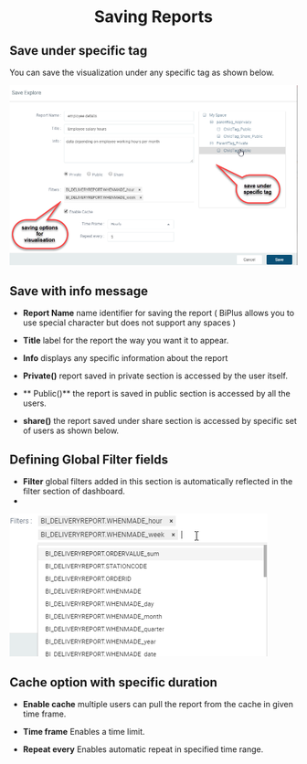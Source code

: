 <center><h1>Saving Reports</h1></center>

## Save under specific tag

You can save the visualization under any specific tag as shown below.

![enter image description here](https://raw.githubusercontent.com/sv18042016/fp1/e3b7bf2c45247e84daf15a733ebe46301c7a2004/images/saving%20report.png)

## Save with info message

- **Report Name** name identifier for saving the report ( BiPlus allows you to use special character but does not  support any spaces )

- **Title** label for the report the way you want it to appear.

- **Info** displays any specific information about the report

- **Private()** report saved in private section is accessed by the user itself.

- ** Public()** the report is saved in public section is accessed by all the users.

-  **share()** the report saved under share section is accessed by specific set of users as shown below.

## Defining Global Filter fields

- **Filter** global filters added in this section is automatically reflected in the filter section of  dashboard.
- 
![enter image description here](https://raw.githubusercontent.com/sv18042016/fp1/9b8eb3887fb798f871e12f13dddc254b0e845cc2/images/global_filter.png)

## Cache option with specific duration

- **Enable cache** multiple users can pull the report from the cache in given time frame.

- **Time frame** Enables a time limit.
 
- **Repeat every** Enables automatic repeat in specified time range.


<!--stackedit_data:
eyJoaXN0b3J5IjpbLTE4Mjk1NjAxMDhdfQ==
-->